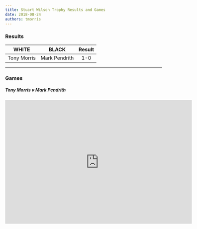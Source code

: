 ```yaml
---
title: Stuart Wilson Trophy Results and Games
date: 2018-08-24
authors: tmorris
---
```


### Results

| WHITE           | BLACK           | Result      |
| --------------- | --------------- | :---------: |
| Tony Morris     | Mark Pendrith   | 1-0         |

----

### Games

##### Tony Morris v Mark Pendrith

<iframe src="https://lichess.org/embed/nHmCQRZN?theme=auto&amp;bg=auto" width=600 height=397 frameborder=0></iframe>
